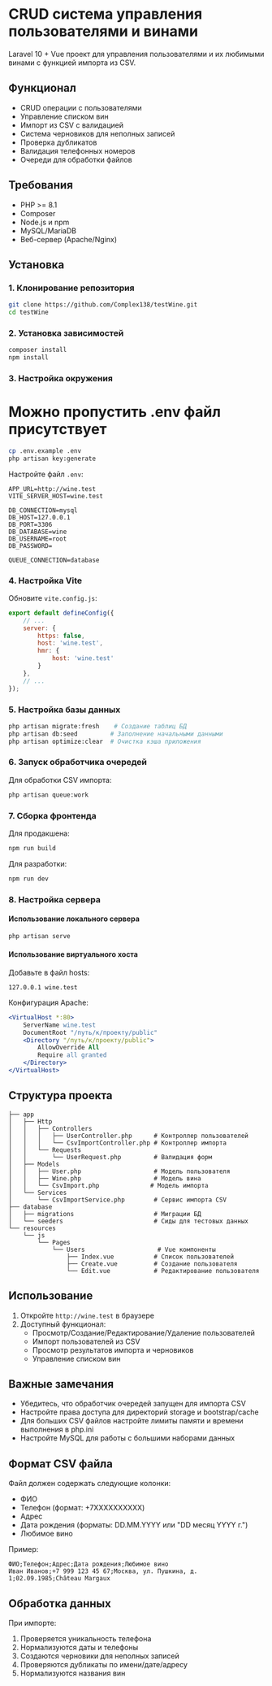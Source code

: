 # CRUD система управления пользователями и винами

Laravel 10 + Vue проект для управления пользователями и их любимыми винами с функцией импорта из CSV.

## Функционал

- CRUD операции с пользователями
- Управление списком вин
- Импорт из CSV с валидацией
- Система черновиков для неполных записей
- Проверка дубликатов
- Валидация телефонных номеров
- Очереди для обработки файлов

## Требования

- PHP >= 8.1
- Composer
- Node.js и npm
- MySQL/MariaDB
- Веб-сервер (Apache/Nginx)

## Установка

### 1. Клонирование репозитория

```bash
git clone https://github.com/Complex138/testWine.git
cd testWine
```

### 2. Установка зависимостей

```bash
composer install
npm install
```

### 3. Настройка окружения
# Можно пропустить .env файл присутствует
```bash
cp .env.example .env
php artisan key:generate
```

Настройте файл `.env`:

```env
APP_URL=http://wine.test
VITE_SERVER_HOST=wine.test

DB_CONNECTION=mysql
DB_HOST=127.0.0.1
DB_PORT=3306
DB_DATABASE=wine
DB_USERNAME=root
DB_PASSWORD=

QUEUE_CONNECTION=database
```

### 4. Настройка Vite

Обновите `vite.config.js`:

```javascript
export default defineConfig({
    // ...
    server: {
        https: false,
        host: 'wine.test',
        hmr: {
            host: 'wine.test'
        }
    },
    // ...
});
```

### 5. Настройка базы данных

```bash
php artisan migrate:fresh    # Создание таблиц БД
php artisan db:seed         # Заполнение начальными данными
php artisan optimize:clear  # Очистка кэша приложения
```

### 6. Запуск обработчика очередей

Для обработки CSV импорта:

```bash
php artisan queue:work
```

### 7. Сборка фронтенда

Для продакшена:
```bash
npm run build
```

Для разработки:
```bash
npm run dev
```

### 8. Настройка сервера

#### Использование локального сервера
```bash
php artisan serve
```

#### Использование виртуального хоста

Добавьте в файл hosts:
```
127.0.0.1 wine.test
```

Конфигурация Apache:
```apache
<VirtualHost *:80>
    ServerName wine.test
    DocumentRoot "/путь/к/проекту/public"
    <Directory "/путь/к/проекту/public">
        AllowOverride All
        Require all granted
    </Directory>
</VirtualHost>
```

## Структура проекта

```
├── app
│   ├── Http
│   │   ├── Controllers
│   │   │   ├── UserController.php      # Контроллер пользователей
│   │   │   └── CsvImportController.php # Контроллер импорта
│   │   └── Requests
│   │       └── UserRequest.php         # Валидация форм
│   ├── Models
│   │   ├── User.php                    # Модель пользователя
│   │   ├── Wine.php                    # Модель вина
│   │   └── CsvImport.php              # Модель импорта
│   └── Services
│       └── CsvImportService.php        # Сервис импорта CSV
├── database
│   ├── migrations                      # Миграции БД
│   └── seeders                         # Сиды для тестовых данных
└── resources
    └── js
        └── Pages
            └── Users                    # Vue компоненты
                ├── Index.vue           # Список пользователей
                ├── Create.vue          # Создание пользователя
                └── Edit.vue            # Редактирование пользователя
```

## Использование

1. Откройте `http://wine.test` в браузере
2. Доступный функционал:
   - Просмотр/Создание/Редактирование/Удаление пользователей
   - Импорт пользователей из CSV
   - Просмотр результатов импорта и черновиков
   - Управление списком вин

## Важные замечания

- Убедитесь, что обработчик очередей запущен для импорта CSV
- Настройте права доступа для директорий storage и bootstrap/cache
- Для больших CSV файлов настройте лимиты памяти и времени выполнения в php.ini
- Настройте MySQL для работы с большими наборами данных

## Формат CSV файла

Файл должен содержать следующие колонки:
- ФИО
- Телефон (формат: +7XXXXXXXXXX)
- Адрес
- Дата рождения (форматы: DD.MM.YYYY или "DD месяц YYYY г.")
- Любимое вино

Пример:
```csv
ФИО;Телефон;Адрес;Дата рождения;Любимое вино
Иван Иванов;+7 999 123 45 67;Москва, ул. Пушкина, д. 1;02.09.1985;Château Margaux
```

## Обработка данных

При импорте:
1. Проверяется уникальность телефона
2. Нормализуются даты и телефоны
3. Создаются черновики для неполных записей
4. Проверяются дубликаты по имени/дате/адресу
5. Нормализуются названия вин